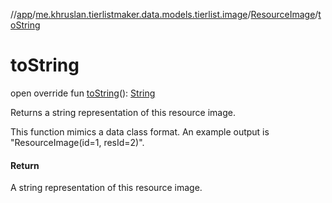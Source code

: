 //[app](../../../index.md)/[me.khruslan.tierlistmaker.data.models.tierlist.image](../index.md)/[ResourceImage](index.md)/[toString](to-string.md)

# toString

open override fun [toString](to-string.md)(): [String](https://kotlinlang.org/api/latest/jvm/stdlib/kotlin/-string/index.html)

Returns a string representation of this resource image.

This function mimics a data class format. An example output is &quot;ResourceImage(id=1, resId=2)&quot;.

#### Return

A string representation of this resource image.
